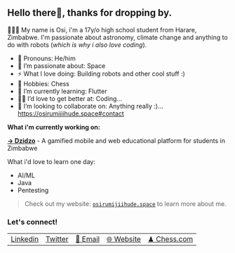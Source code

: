 ## Hello there👋, thanks for dropping by.
👨🏽‍🚀 My name is Osi, i'm a 17y/o high school student from Harare, Zimbabwe. I'm passionate about astronomy, climate change and anything to do with robots (*which is why i also love coding*).



- 🎨 Pronouns: He/him
- 🔭 I’m passionate about: Space
- ⚡ What I love doing: Building robots and other cool stuff :)
- 💫 Hobbies: Chess
- 🌱 I’m currently learning: Flutter
- 🐱‍🏍 I’d love to get better at: Coding...
- 👯 I’m looking to collaborate on: Anything really :)... https://osirumijiihude.space#contact


**What i'm currently working on:**

[**→ Dzidzo**](https://dzidzo.org/) - A gamified mobile and web educational platform for students in Zimbabwe


What i'd love to learn one day:
- AI/ML
- Java
- Pentesting

> Check out my website: [`osirumijiihude.space`](https://osirumijiihude.space) to learn more about me.

### Let's connect!

<table>
    <tbody>
      <tr>
        <td>
          <a href="https://linkedin.com/in/osirumijiihude/">Linkedin</a>
        </td>
        <td>
          <a href="https://twitter.com/osirumijiihude">Twitter</a>
        </td>
        <td>
          <a href="mailto:oihude@gmail.com">💬 Email</a>
        </td>
        <td>
          <a href="https://osirumijiihude.space">🌐 Website</a>
        </td>
            <td>
          <a href="https://chess.com/angrybird_zw">♟ Chess.com</a>
        </td>
      </tr>
    </tbody>
  </table>

